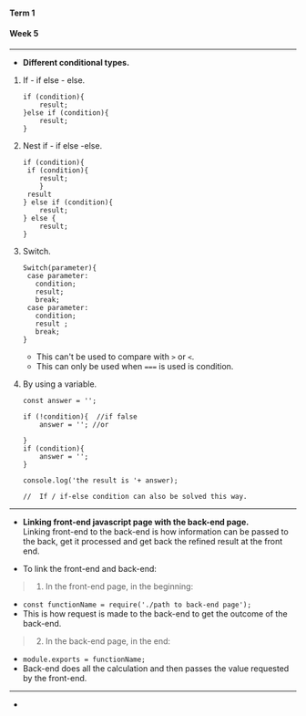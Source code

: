 #### Term 1
#### Week 5
---
* **Different conditional types.**
1. If - if else - else.
   ````
   if (condition){ 
       result;
   }else if (condition){
       result;
   }
   ````

2. Nest if - if else -else.<br>
   ```
   if (condition){
    if (condition){
       result;
       }
    result
   } else if (condition){
       result;
   } else {
       result;
   }
   ````

3. Switch.
   ````
   Switch(parameter){
    case parameter:
      condition;
      result;
      break;
    case parameter:
      condition;
      result ;
      break;
   }
   ````
   * This can't be used to compare with `>` or `<`.
   * This can only be used when `===` is used is condition.


4. By using a variable.
    ````
    const answer = '';

    if (!condition){  //if false  
        answer = ''; //or
        
    }
    if (condition){
        answer = '';
    }

    console.log('the result is '+ answer);
    
    //  If / if-else condition can also be solved this way.
    ````


---




* **Linking front-end javascript page with the back-end page.**<br>
Linking front-end to the back-end is how information can be passed to the back, get it processed and get back the refined result at the front end.

* To link the front-end and back-end:

>1. In the front-end page, in the beginning:
   * `const functionName = require('./path to back-end page');`<br>
   *  This is how request is made to the back-end to get the outcome of the back-end. 
>2. In the back-end page, in the end:
   * `module.exports = functionName;`
   * Back-end does all the calculation and then passes the value requested by the front-end.

---
* 
  
